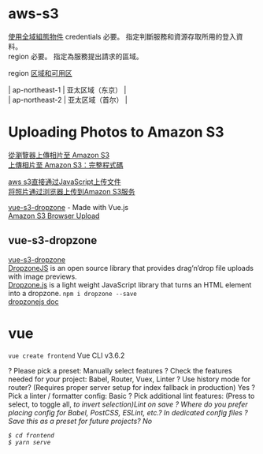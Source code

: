 # aws-s3


[使用全域組態物件](https://docs.aws.amazon.com/zh_tw/sdk-for-javascript/v2/developer-guide/global-config-object.html)
credentials 必要。 指定判斷服務和資源存取所用的登入資料。  
region 必要。 指定為服務提出請求的區域。  


region [区域和可用区](https://docs.aws.amazon.com/zh_cn/AWSEC2/latest/UserGuide/using-regions-availability-zones.html)  


| ap-northeast-1  | 亚太区域（东京）  |   
| ap-northeast-2  | 亚太区域（首尔）  |   


# Uploading Photos to Amazon S3  

[從瀏覽器上傳相片至 Amazon S3](https://docs.aws.amazon.com/zh_tw/sdk-for-javascript/v2/developer-guide/s3-example-photo-album.html)  
[上傳相片至 Amazon S3：完整程式碼](https://docs.aws.amazon.com/zh_tw/sdk-for-javascript/v2/developer-guide/s3-example-photo-album-full.html)  

[aws s3直接通过JavaScript上传文件](https://blog.csdn.net/qq1147093833/article/details/80267542)  
[将照片通过浏览器上传到Amazon S3服务](https://blog.csdn.net/sdiudui/article/details/79928631)  

[vue-s3-dropzone](https://madewithvuejs.com/vue-s3-dropzone) - Made with Vue.js    
[Amazon S3 Browser Upload](https://www.shanestillwell.com/2018/09/02/amazon-file-upload/)  


## vue-s3-dropzone

[vue-s3-dropzone](https://madewithvuejs.com/vue-s3-dropzone)    
[DropzoneJS](https://www.dropzonejs.com/) is an open source library that provides drag’n’drop file uploads with image previews.  
[Dropzone.js](https://gitlab.com/meno/dropzone) is a light weight JavaScript library that turns an HTML element into a dropzone.
`npm i dropzone --save`  
[dropzonejs doc ](ttps://www.dropzonejs.com/) 

# vue 

`vue create frontend`  Vue CLI v3.6.2  

? Please pick a preset: Manually select features
? Check the features needed for your project: Babel, Router, Vuex, Linter
? Use history mode for router? (Requires proper server setup for index fallback in production) Yes
? Pick a linter / formatter config: Basic
? Pick additional lint features: (Press <space> to select, <a> to toggle all, <i> to invert selection)Lint on save
? Where do you prefer placing config for Babel, PostCSS, ESLint, etc.? In dedicated config files
? Save this as a preset for future projects? No

```
$ cd frontend
$ yarn serve
```